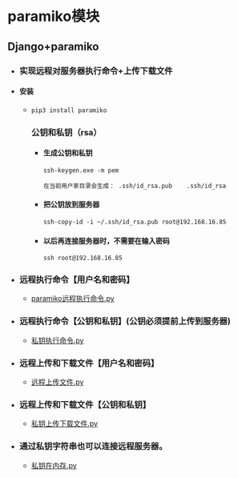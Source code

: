 # paramiko模块

## Django+paramiko

- ### 实现远程对服务器执行命令+上传下载文件

- #### 安装

  - ```python
    pip3 install paramiko
    ```

    ### 公钥和私钥（rsa）

    - #### 生成公钥和私钥

      ```
      ssh-keygen.exe -m pem
      
      在当前用户家目录会生成： .ssh/id_rsa.pub    .ssh/id_rsa
      ```

    - #### 把公钥放到服务器

      ```
      ssh-copy-id -i ~/.ssh/id_rsa.pub root@192.168.16.85 
      ```

    - #### 以后再连接服务器时，不需要在输入密码

      ```
      ssh root@192.168.16.85
      ```

- ### 远程执行命令【用户名和密码】

  -  [paramiko远程执行命令.py](./assets/paramiko远程执行命令.py) 

- ### 远程执行命令【公钥和私钥】(公钥必须提前上传到服务器)

  -  [私钥执行命令.py](./assets/私钥执行命令.py) 

- ### 远程上传和下载文件【用户名和密码】

  -  [远程上传文件.py](./assets/远程上传文件.py) 

- ### 远程上传和下载文件【公钥和私钥】

  -  [私钥上传下载文件.py](./assets\私钥上传下载文件.py) 

- ### 通过私钥字符串也可以连接远程服务器。

  -  [私钥在内存.py](./assets/私钥在内存.py) 

